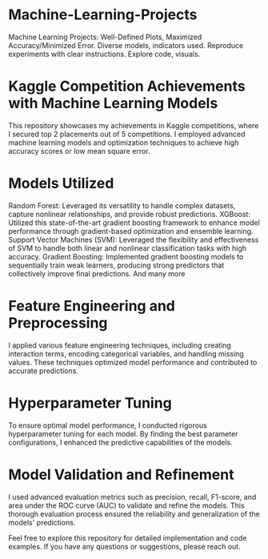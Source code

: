 # Machine-Learning-Projects
 Machine Learning Projects: Well-Defined Plots, Maximized Accuracy/Minimized Error. Diverse models, indicators used. Reproduce experiments with clear instructions. Explore code, visuals.


# Kaggle Competition Achievements with Machine Learning Models
This repository showcases my achievements in Kaggle competitions, where I secured top 2 placements out of 5 competitions. I employed advanced machine learning models and optimization techniques to achieve high accuracy scores or low mean square error.

# Models Utilized
Random Forest: Leveraged its versatility to handle complex datasets, capture nonlinear relationships, and provide robust predictions.
XGBoost: Utilized this state-of-the-art gradient boosting framework to enhance model performance through gradient-based optimization and ensemble learning.
Support Vector Machines (SVM): Leveraged the flexibility and effectiveness of SVM to handle both linear and nonlinear classification tasks with high accuracy.
Gradient Boosting: Implemented gradient boosting models to sequentially train weak learners, producing strong predictors that collectively improve final predictions.
And many more


# Feature Engineering and Preprocessing
I applied various feature engineering techniques, including creating interaction terms, encoding categorical variables, and handling missing values. These techniques optimized model performance and contributed to accurate predictions.

# Hyperparameter Tuning
To ensure optimal model performance, I conducted rigorous hyperparameter tuning for each model. By finding the best parameter configurations, I enhanced the predictive capabilities of the models.

# Model Validation and Refinement
I used advanced evaluation metrics such as precision, recall, F1-score, and area under the ROC curve (AUC) to validate and refine the models. This thorough evaluation process ensured the reliability and generalization of the models' predictions.

Feel free to explore this repository for detailed implementation and code examples. If you have any questions or suggestions, please reach out.




